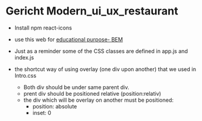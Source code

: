 # Gericht Modern_ui_ux_restaurant

- Install npm react-icons
- use this web for [educational purpose- BEM](https://sparkbox.com/foundry/bem_by_example)
- Just as a reminder some of the CSS classes are defined in app.js and index.js

- the shortcut way of using overlay (one div upon another) that we used in Intro.css
  - Both div should be under same parent div.
  - prent div should be positioned relative (position:relativ)
  - the div which will be overlay on another must be positioned:
    - position: absolute
    - inset: 0
